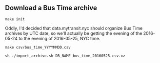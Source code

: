 ## Download a Bus Time archive

    make init

Oddly, I'd decided that data.mytransit.nyc should organize Bus Time archives by UTC date, so we'll actually be getting the evening of the 2016-05-24 to the evening of 2016-05-25, NYC time.

```
make csv/bus_time_YYYYMMDD.csv
```


    sh ./import_archive.sh DB_NAME bus_time_20160525.csv.xz
